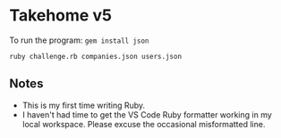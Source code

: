 # Takehome v5
To run the program:
`gem install json`

`ruby challenge.rb companies.json users.json`
## Notes
* This is my first time writing Ruby.
* I haven't had time to get the VS Code Ruby formatter working in my local workspace.  Please excuse the occasional misformatted line.